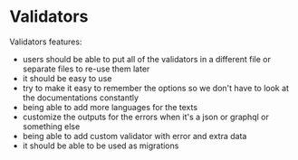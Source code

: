 # Validators

Validators features:

 - users should be able to put all of the validators in a 
   different file or separate files to re-use them later
 - it should be easy to use
 - try to make it easy to remember the options so we don't
   have to look at the documentations constantly
 - being able to add more languages for the texts
 - customize the outputs for the errors when it's a json or
   graphql or something else
 - being able to add custom validator with error and extra data
 - it should be able to be used as migrations

